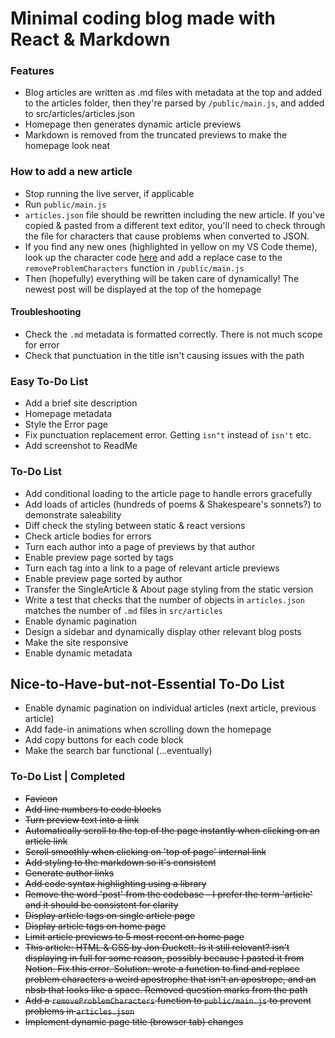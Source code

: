 # Minimal coding blog made with React & Markdown

### Features

- Blog articles are written as .md files with metadata at the top and added to the articles folder, then they're parsed by `/public/main.js`, and added to src/articles/articles.json
- Homepage then generates dynamic article previews
- Markdown is removed from the truncated previews to make the homepage look neat

### How to add a new article

- Stop running the live server, if applicable
- Run `public/main.js`
- `articles.json` file should be rewritten including the new article. If you've copied & pasted from a different text editor, you'll need to check through the file for characters that cause problems when converted to JSON.
- If you find any new ones (highlighted in yellow on my VS Code theme), look up the character code [here](https://www.babelstone.co.uk/Unicode/whatisit.html) and add a replace case to the `removeProblemCharacters` function in `/public/main.js`
- Then (hopefully) everything will be taken care of dynamically! The newest post will be displayed at the top of the homepage

#### Troubleshooting

- Check the `.md` metadata is formatted correctly. There is not much scope for error
- Check that punctuation in the title isn't causing issues with the path

### Easy To-Do List

- Add a brief site description
- Homepage metadata
- Style the Error page
- Fix punctuation replacement error. Getting `isn"t` instead of `isn't` etc.
- Add screenshot to ReadMe

### To-Do List

- Add conditional loading to the article page to handle errors gracefully
- Add loads of articles (hundreds of poems & Shakespeare's sonnets?) to demonstrate saleability
- Diff check the styling between static & react versions
- Check article bodies for errors
- Turn each author into a page of previews by that author
- Enable preview page sorted by tags
- Turn each tag into a link to a page of relevant article previews
- Enable preview page sorted by author
- Transfer the SingleArticle & About page styling from the static version
- Write a test that checks that the number of objects in `articles.json` matches the number of `.md` files in `src/articles`
- Enable dynamic pagination
- Design a sidebar and dynamically display other relevant blog posts
- Make the site responsive
- Enable dynamic metadata

## Nice-to-Have-but-not-Essential To-Do List

- Enable dynamic pagination on individual articles (next article, previous article)
- Add fade-in animations when scrolling down the homepage
- Add copy buttons for each code block
- Make the search bar functional (...eventually)

### To-Do List | Completed

- ~~Favicon~~
- ~~Add line numbers to code blocks~~
- ~~Turn preview text into a link~~
- ~~Automatically scroll to the top of the page instantly when clicking on an article link~~
- ~~Scroll smoothly when clicking on 'top of page' internal link~~
- ~~Add styling to the markdown so it's consistent~~
- ~~Generate author links~~
- ~~Add code syntax highlighting using a library~~
- ~~Remove the word 'post' from the codebase - I prefer the term 'article' and it should be consistent for clarity~~
- ~~Display article tags on single article page~~
- ~~Display article tags on home page~~
- ~~Limit article previews to 5 most recent on home page~~
- ~~This article: HTML & CSS by Jon Duckett. Is it still relevant? isn't displaying in full for some reason, possibly because I pasted it from Notion. Fix this error. Solution: wrote a function to find and replace problem characters a weird apostrophe that isn't an apostrope, and an nbsb that looks like a space. Removed question marks from the path~~
- ~~Add a `removeProblemCharacters` function to `public/main.js` to prevent problems in `articles.json`~~
- ~~Implement dynamic page title (browser tab) changes~~
